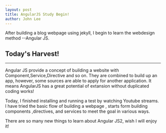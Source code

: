 ```yaml
---
layout: post
title: AngularJS Study Begin!
author: John Lee
---
```

After building a blog webpage using jekyll, I begin to learn the webdesign method --Angular JS.

## Today's Harvest!
-----

Angular JS provide a concept of building a website with Component,Service,Directive and so on.
They are combined to build up an app, however, some sources are able to apply for another application. 
It means AngularJS has a great potential of extansion without duplicated coding works!

Today, I finished installing and running a test by watching Youtube streams. 
I have tried the basic flow of building a webpage , starts form building components ,directives, and services to 
meet the goal in various ways.

There are so many new things to learn about Angular JS2, wish I will enjoy it!

